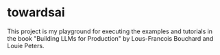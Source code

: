 # towardsai
This project is my playground for executing the examples and tutorials in the book "Building LLMs for Production" by Lous-Francois Bouchard and Louie Peters. 
